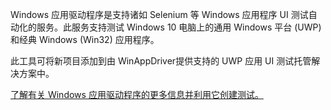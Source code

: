 ﻿Windows 应用驱动程序是支持诸如 Selenium 等 Windows 应用程序 UI 测试自动化的服务。此服务支持测试 Windows 10 电脑上的通用 Windows 平台 (UWP) 和经典 Windows (Win32) 应用程序。

此工具可将新项目添加到由 WinAppDriver提供支持的 UWP 应用 UI 测试托管解决方案中。

[了解有关 Windows 应用驱动程序的更多信息并利用它创建测试。](https://github.com/Microsoft/WinAppDriver)
